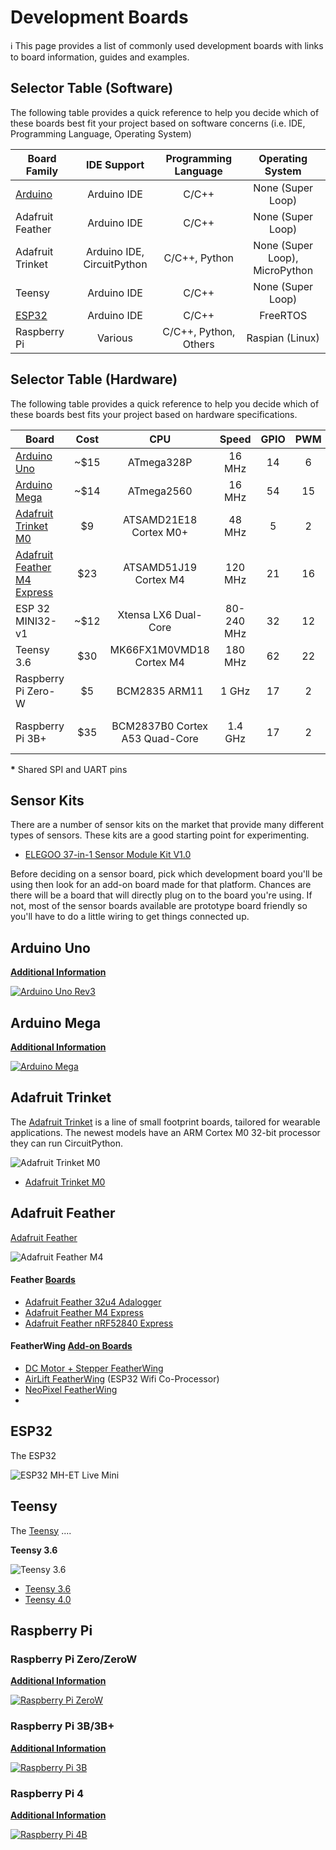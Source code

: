 # Development Boards

ℹ️ This page provides a list of commonly used development boards with links to board information, guides and examples.


## Selector Table (Software)

The following table provides a quick reference to help you decide which of these boards best fit your project based on software concerns (i.e. IDE, Programming Language, Operating System)

| Board Family     | IDE Support | Programming Language | Operating System |
|------------------|:-----------:|:--------------------:|:----:|
| [Arduino](Arduino/README.md)   | Arduino IDE | C/C++ | None (Super Loop) |
| Adafruit Feather | Arduino IDE | C/C++ | None (Super Loop) |
| Adafruit Trinket | Arduino IDE, CircuitPython | C/C++, Python | None (Super Loop), MicroPython |
| Teensy           | Arduino IDE | C/C++ | None (Super Loop) |
| [ESP32](ESP32/README.md)       | Arduino IDE | C/C++ | FreeRTOS |
| Raspberry Pi     | Various  | C/C++, Python, Others | Raspian (Linux) |


## Selector Table (Hardware)

The following table provides a quick reference to help you decide which of these boards best fits your project based on hardware specifications.

| Board | Cost | CPU | Speed | GPIO | PWM | SPI | UART| Analog | Network |
|-------|:----:|:---:|:-----:|:----:|:---:|:---:|:---:|:------:|:-------:|
| [Arduino Uno](#arduino-uno) | ~$15 | ATmega328P | 16 MHz | 14 | 6 | 1 | 1 | 6 | None |
| [Arduino Mega](#arduino-mega) | ~$14 | ATmega2560 | 16 MHz | 54 | 15 | 1 | 4 | 16 | None |
| [Adafruit Trinket M0](#adafruit-trinket) | $9 | ATSAMD21E18 Cortex M0+ | 48 MHz | 5 | 2 | 1* | 1* | 3 | None |
| [Adafruit Feather M4 Express](#adafruit-feather) | $23 | ATSAMD51J19 Cortex M4 | 120 MHz | 21 | 16 | 6\* | 6\* | 6 | None |
| ESP 32 MINI32-v1 | ~$12 | Xtensa LX6 Dual-Core | 80-240 MHz | 32 | 12 | 4 | 3 | 18 | IEEE 802.11 b/g/n, BLE v4.2 |
| Teensy 3.6 | $30 | MK66FX1M0VMD18 Cortex M4 | 180 MHz | 62 | 22 | 3 | 6 | 25 | None |
| Raspberry Pi Zero-W | $5 | BCM2835 ARM11 | 1 GHz | 17 | 2 | 1 | 1 | 0 | 802.11 b/g/n, BLE v4.1 |
| Raspberry Pi 3B+ | $35 | BCM2837B0 Cortex A53 Quad-Core | 1.4 GHz | 17 | 2 | 1 | 1 | 0 | 10/100/1000base-T, 802.11 b/g/n, BLE v4.1 |

**\*** Shared SPI and UART pins

## Sensor Kits

There are a number of sensor kits on the market that provide many different types of sensors.  These kits are a good starting point for experimenting.

* [ELEGOO 37-in-1 Sensor Module Kit V1.0](https://www.elegoo.com/product/elegoo-37-in-1-sensor-module-kit/)

Before deciding on a sensor board, pick which development board you'll be using then look for an add-on board made for that platform.  Chances are there will be a board that will directly plug on to the board you're using.  If not, most of the sensor boards available are prototype board friendly so you'll have to do a little wiring to get things connected up.


## Arduino Uno

[**Additional Information**](Arduino/README.md)

[![Arduino Uno Rev3](Arduino/images/arduino_uno_rev3.jpg)](Arduino/README.md)


## Arduino Mega

[**Additional Information**](Arduino/README.md)

[![Arduino Mega](Arduino/images/arduino_mega_rev3.jpg)](Arduino/README.md)


## Adafruit Trinket

The [Adafruit Trinket](https://www.adafruit.com/category/261) is a line of small footprint boards, tailored for wearable applications.  The newest models have an ARM Cortex M0 32-bit processor they can run CircuitPython.

![Adafruit Trinket M0](images/adafruit_trinket_m0.jpg)



* [Adafruit Trinket M0](https://www.adafruit.com/product/3500)


## Adafruit Feather

[Adafruit Feather](https://www.adafruit.com/category/943)

![Adafruit Feather M4](images/adafruit_feather_m4.jpg)

#### Feather [Boards](https://www.adafruit.com/category/835)
* [Adafruit Feather 32u4 Adalogger](https://www.adafruit.com/product/2795)
* [Adafruit Feather M4 Express](https://www.adafruit.com/product/3857)
* [Adafruit Feather nRF52840 Express](https://www.adafruit.com/product/4062)


#### FeatherWing [Add-on Boards](https://www.adafruit.com/category/814)

* [DC Motor + Stepper FeatherWing](https://www.adafruit.com/product/2927)
* [AirLift FeatherWing](https://www.adafruit.com/product/4264) (ESP32 Wifi Co-Processor)
* [NeoPixel FeatherWing](https://www.adafruit.com/product/2945)
* 

## ESP32

The ESP32 

![ESP32 MH-ET Live Mini](images/esp32_MH-ET_LIVE_Mini.jpg)

## Teensy

The [Teensy](https://www.pjrc.com/teensy/) ....

**Teensy 3.6**

![Teensy 3.6](images/teensy36.jpg)

* [Teensy 3.6](https://www.pjrc.com/store/teensy36.html)
* [Teensy 4.0](https://www.pjrc.com/store/teensy40.html)

## Raspberry Pi

### Raspberry Pi Zero/ZeroW

[**Additional Information**](Arduino/README.md)

[![Raspberry Pi ZeroW](images/raspberry_pi_zero_w.jpg)](RaspberryPi/README.md)

### Raspberry Pi 3B/3B+

[**Additional Information**](Arduino/README.md)

[![Raspberry Pi 3B](RaspberryPi/images/raspberry_pi_3b.png)](RaspberryPi/README.md)

### Raspberry Pi 4

[**Additional Information**](Arduino/README.md)

[![Raspberry Pi 4B](RaspberryPi/images/raspberry_pi_4b.png)](RaspberryPi/README.md)


